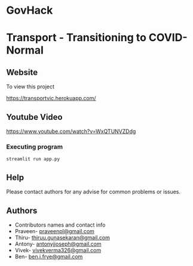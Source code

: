 # GovHack
# Transport - Transitioning to COVID-Normal

## Website

To view this project 

https://transportvic.herokuapp.com/


## Youtube Video
https://www.youtube.com/watch?v=WxQTUNVZDdg


### Executing program
```
streamlit run app.py
```

## Help

Please contact authors for
any advise for common problems or issues.


## Authors

* Contributors names and contact info
* Praveen- praveenpl@gmail.com
* Thiru- thiruu.gunasekaran@gmail.com
* Antony- antonyjjoseph@gmail.com
* Vivek- vivekverma326@gmail.com
* Ben- ben.j.frye@gmail.com
